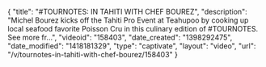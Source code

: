 {
    "title": "#TOURNOTES: IN TAHITI WITH CHEF BOUREZ",
    "description": "Michel Bourez kicks off the Tahiti Pro Event at Teahupoo by cooking up local seafood favorite Poisson Cru in this culinary edition of #TOURNOTES. See more fr...",
    "videoid": "158403",
    "date_created": "1398292475",
    "date_modified": "1418181329",
    "type": "captivate",
    "layout": "video",
    "url": "\/v\/tournotes-in-tahiti-with-chef-bourez\/158403"
}